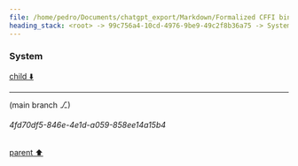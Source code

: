 ```yaml
---
file: /home/pedro/Documents/chatgpt_export/Markdown/Formalized CFFI bindings for JPEG XL C interface.md
heading_stack: <root> -> 99c756a4-10cd-4976-9be9-49c2f8b36a75 -> System
---
```

### System

[child ⬇️](#4fd70df5-846e-4e1d-a059-858ee14a15b4)

---

(main branch ⎇)
###### 4fd70df5-846e-4e1d-a059-858ee14a15b4
[parent ⬆️](#99c756a4-10cd-4976-9be9-49c2f8b36a75)
